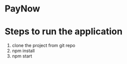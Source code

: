 # PayNow
# Steps to run the application
1. clone the project from git repo
2. npm install
3. npm start
